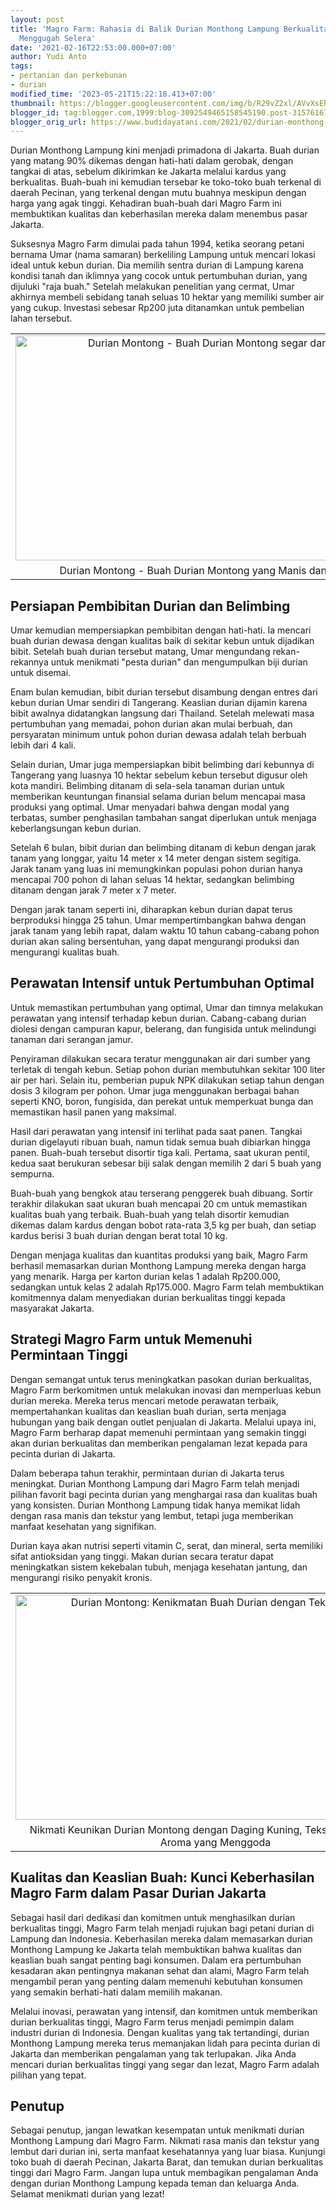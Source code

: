```yaml
---
layout: post
title: 'Magro Farm: Rahasia di Balik Durian Monthong Lampung Berkualitas Tinggi yang
  Menggugah Selera'
date: '2021-02-16T22:53:00.000+07:00'
author: Yudi Anto
tags:
- pertanian dan perkebunan
- durian
modified_time: '2023-05-21T15:22:18.413+07:00'
thumbnail: https://blogger.googleusercontent.com/img/b/R29vZ2xl/AVvXsEhQ4CAnoO9RYrPb9YNyDVRutXo1NegmpXiM0hO0tluXW2A6KkuitU8JOnE64fBjbloFfZlPmFZQJ3wSebaXQDrx2w7eYyOeKCYYEgjZEjD_WUEPdwywBCQtibzcrgIMDx4PuYLcgYgBdpZ9txSGRX6w9rPgkXNWlAmVS1ytWOJYxwH5lG1mJTlSGETKKw/s72-w640-c-h360/Durian%20Monthong%20Lampung%20Banjiri%20Jakarta(1).jpg
blogger_id: tag:blogger.com,1999:blog-3092549465158545190.post-3157616774327410394
blogger_orig_url: https://www.budidayatani.com/2021/02/durian-monthong-lampung-banjiri-jakarta.html
---
```


<p>Durian Monthong Lampung kini menjadi primadona di Jakarta. Buah durian yang matang 90% dikemas dengan hati-hati dalam gerobak, dengan tangkai di atas, sebelum dikirimkan ke Jakarta melalui kardus yang berkualitas. Buah-buah ini kemudian tersebar ke toko-toko buah terkenal di daerah Pecinan, yang terkenal dengan mutu buahnya meskipun dengan harga yang agak tinggi. Kehadiran buah-buah dari Magro Farm ini membuktikan kualitas dan keberhasilan mereka dalam menembus pasar Jakarta.</p><p>Suksesnya Magro Farm dimulai pada tahun 1994, ketika seorang petani bernama Umar (nama samaran) berkeliling Lampung untuk mencari lokasi ideal untuk kebun durian. Dia memilih sentra durian di Lampung karena kondisi tanah dan iklimnya yang cocok untuk pertumbuhan durian, yang dijuluki "raja buah." Setelah melakukan penelitian yang cermat, Umar akhirnya membeli sebidang tanah seluas 10 hektar yang memiliki sumber air yang cukup. Investasi sebesar Rp200 juta ditanamkan untuk pembelian lahan tersebut.</p><table align="center" cellpadding="0" cellspacing="0" class="tr-caption-container" style="margin-left: auto; margin-right: auto;"><tbody><tr><td style="text-align: center;"><a href="https://blogger.googleusercontent.com/img/b/R29vZ2xl/AVvXsEhQ4CAnoO9RYrPb9YNyDVRutXo1NegmpXiM0hO0tluXW2A6KkuitU8JOnE64fBjbloFfZlPmFZQJ3wSebaXQDrx2w7eYyOeKCYYEgjZEjD_WUEPdwywBCQtibzcrgIMDx4PuYLcgYgBdpZ9txSGRX6w9rPgkXNWlAmVS1ytWOJYxwH5lG1mJTlSGETKKw/s2133/Durian%20Monthong%20Lampung%20Banjiri%20Jakarta(1).jpg" imageanchor="1" style="margin-left: auto; margin-right: auto;"><img alt="Durian Montong - Buah Durian Montong segar dan lezat" border="0" data-original-height="1200" data-original-width="2133" height="360" src="https://blogger.googleusercontent.com/img/b/R29vZ2xl/AVvXsEhQ4CAnoO9RYrPb9YNyDVRutXo1NegmpXiM0hO0tluXW2A6KkuitU8JOnE64fBjbloFfZlPmFZQJ3wSebaXQDrx2w7eYyOeKCYYEgjZEjD_WUEPdwywBCQtibzcrgIMDx4PuYLcgYgBdpZ9txSGRX6w9rPgkXNWlAmVS1ytWOJYxwH5lG1mJTlSGETKKw/w640-h360/Durian%20Monthong%20Lampung%20Banjiri%20Jakarta(1).jpg" title="Durian Montong - Nikmati Kelezatan Buah Durian Montong yang Segar" width="640" /></a></td></tr><tr><td class="tr-caption" style="text-align: center;">Durian Montong - Buah Durian Montong yang Manis dan Aromatik</td></tr></tbody></table><h2>Persiapan Pembibitan Durian dan Belimbing</h2><p>Umar kemudian mempersiapkan pembibitan dengan hati-hati. Ia mencari buah durian dewasa dengan kualitas baik di sekitar kebun untuk dijadikan bibit. Setelah buah durian tersebut matang, Umar mengundang rekan-rekannya untuk menikmati "pesta durian" dan mengumpulkan biji durian untuk disemai.</p><p>Enam bulan kemudian, bibit durian tersebut disambung dengan entres dari kebun durian Umar sendiri di Tangerang. Keaslian durian dijamin karena bibit awalnya didatangkan langsung dari Thailand. Setelah melewati masa pertumbuhan yang memadai, pohon durian akan mulai berbuah, dan persyaratan minimum untuk pohon durian dewasa adalah telah berbuah lebih dari 4 kali.</p><p>Selain durian, Umar juga mempersiapkan bibit belimbing dari kebunnya di Tangerang yang luasnya 10 hektar sebelum kebun tersebut digusur oleh kota mandiri. Belimbing ditanam di sela-sela tanaman durian untuk memberikan keuntungan finansial selama durian belum mencapai masa produksi yang optimal. Umar menyadari bahwa dengan modal yang terbatas, sumber penghasilan tambahan sangat diperlukan untuk menjaga keberlangsungan kebun durian.</p><p>Setelah 6 bulan, bibit durian dan belimbing ditanam di kebun dengan jarak tanam yang longgar, yaitu 14 meter x 14 meter dengan sistem segitiga. Jarak tanam yang luas ini memungkinkan populasi pohon durian hanya mencapai 700 pohon di lahan seluas 14 hektar, sedangkan belimbing ditanam dengan jarak 7 meter x 7 meter.</p><p>Dengan jarak tanam seperti ini, diharapkan kebun durian dapat terus berproduksi hingga 25 tahun. Umar mempertimbangkan bahwa dengan jarak tanam yang lebih rapat, dalam waktu 10 tahun cabang-cabang pohon durian akan saling bersentuhan, yang dapat mengurangi produksi dan mengurangi kualitas buah.</p><h2>Perawatan Intensif untuk Pertumbuhan Optimal</h2><p>Untuk memastikan pertumbuhan yang optimal, Umar dan timnya melakukan perawatan yang intensif terhadap kebun durian. Cabang-cabang durian diolesi dengan campuran kapur, belerang, dan fungisida untuk melindungi tanaman dari serangan jamur.</p><p>Penyiraman dilakukan secara teratur menggunakan air dari sumber yang terletak di tengah kebun. Setiap pohon durian membutuhkan sekitar 100 liter air per hari. Selain itu, pemberian pupuk NPK dilakukan setiap tahun dengan dosis 3 kilogram per pohon. Umar juga menggunakan berbagai bahan seperti KNO, boron, fungisida, dan perekat untuk memperkuat bunga dan memastikan hasil panen yang maksimal.</p><p>Hasil dari perawatan yang intensif ini terlihat pada saat panen. Tangkai durian digelayuti ribuan buah, namun tidak semua buah dibiarkan hingga panen. Buah-buah tersebut disortir tiga kali. Pertama, saat ukuran pentil, kedua saat berukuran sebesar biji salak dengan memilih 2 dari 5 buah yang sempurna.</p><p>Buah-buah yang bengkok atau terserang penggerek buah dibuang. Sortir terakhir dilakukan saat ukuran buah mencapai 20 cm untuk memastikan kualitas buah yang terbaik. Buah-buah yang telah disortir kemudian dikemas dalam kardus dengan bobot rata-rata 3,5 kg per buah, dan setiap kardus berisi 3 buah durian dengan berat total 10 kg.</p><p>Dengan menjaga kualitas dan kuantitas produksi yang baik, Magro Farm berhasil memasarkan durian Monthong Lampung mereka dengan harga yang menarik. Harga per karton durian kelas 1 adalah Rp200.000, sedangkan untuk kelas 2 adalah Rp175.000. Magro Farm telah membuktikan komitmennya dalam menyediakan durian berkualitas tinggi kepada masyarakat Jakarta.</p><h2>Strategi Magro Farm untuk Memenuhi Permintaan Tinggi</h2><p>Dengan semangat untuk terus meningkatkan pasokan durian berkualitas, Magro Farm berkomitmen untuk melakukan inovasi dan memperluas kebun durian mereka. Mereka terus mencari metode perawatan terbaik, mempertahankan kualitas dan keaslian buah durian, serta menjaga hubungan yang baik dengan outlet penjualan di Jakarta. Melalui upaya ini, Magro Farm berharap dapat memenuhi permintaan yang semakin tinggi akan durian berkualitas dan memberikan pengalaman lezat kepada para pecinta durian di Jakarta.</p><p>Dalam beberapa tahun terakhir, permintaan durian di Jakarta terus meningkat. Durian Monthong Lampung dari Magro Farm telah menjadi pilihan favorit bagi pecinta durian yang menghargai rasa dan kualitas buah yang konsisten. Durian Monthong Lampung tidak hanya memikat lidah dengan rasa manis dan tekstur yang lembut, tetapi juga memberikan manfaat kesehatan yang signifikan.</p><p>Durian kaya akan nutrisi seperti vitamin C, serat, dan mineral, serta memiliki sifat antioksidan yang tinggi. Makan durian secara teratur dapat meningkatkan sistem kekebalan tubuh, menjaga kesehatan jantung, dan mengurangi risiko penyakit kronis.</p><table align="center" cellpadding="0" cellspacing="0" class="tr-caption-container" style="margin-left: auto; margin-right: auto;"><tbody><tr><td style="text-align: center;"><a href="https://blogger.googleusercontent.com/img/b/R29vZ2xl/AVvXsEi27dGPeHa5e8X1naJZQG5D6sPl0cidsmJQM6h_WwqOQN44wgavAOVP7HQE-tvcXIIYall2QHOccMrS5ZgQETuuEkYdqL2o1_U__KnhHvvfJZ8Oy2-JNxpMjrveam9ix3bL4cHUTlIBqnAADNKvj58xbuCI2-JSghFygiEwKCRzopr4hxDpaISPGWXfYQ/s2133/duren(1).jpg" imageanchor="1" style="margin-left: auto; margin-right: auto;"><img alt="Durian Montong: Kenikmatan Buah Durian dengan Tekstur Khas" border="0" data-original-height="1200" data-original-width="2133" height="360" src="https://blogger.googleusercontent.com/img/b/R29vZ2xl/AVvXsEi27dGPeHa5e8X1naJZQG5D6sPl0cidsmJQM6h_WwqOQN44wgavAOVP7HQE-tvcXIIYall2QHOccMrS5ZgQETuuEkYdqL2o1_U__KnhHvvfJZ8Oy2-JNxpMjrveam9ix3bL4cHUTlIBqnAADNKvj58xbuCI2-JSghFygiEwKCRzopr4hxDpaISPGWXfYQ/w640-h360/duren(1).jpg" title="Nikmati Kelezatan Durian Montong dengan Aroma yang Menggoda" width="640" /></a></td></tr><tr><td class="tr-caption" style="text-align: center;">Nikmati Keunikan Durian Montong dengan Daging Kuning, Tekstur Lembut, dan Aroma yang Menggoda</td></tr></tbody></table><h2>Kualitas dan Keaslian Buah: Kunci Keberhasilan Magro Farm dalam Pasar Durian Jakarta</h2><p>Sebagai hasil dari dedikasi dan komitmen untuk menghasilkan durian berkualitas tinggi, Magro Farm telah menjadi rujukan bagi petani durian di Lampung dan Indonesia. Keberhasilan mereka dalam memasarkan durian Monthong Lampung ke Jakarta telah membuktikan bahwa kualitas dan keaslian buah sangat penting bagi konsumen. Dalam era pertumbuhan kesadaran akan pentingnya makanan sehat dan alami, Magro Farm telah mengambil peran yang penting dalam memenuhi kebutuhan konsumen yang semakin berhati-hati dalam memilih makanan.</p><p>Melalui inovasi, perawatan yang intensif, dan komitmen untuk memberikan durian berkualitas tinggi, Magro Farm terus menjadi pemimpin dalam industri durian di Indonesia. Dengan kualitas yang tak tertandingi, durian Monthong Lampung mereka terus memanjakan lidah para pecinta durian di Jakarta dan memberikan pengalaman yang tak terlupakan. Jika Anda mencari durian berkualitas tinggi yang segar dan lezat, Magro Farm adalah pilihan yang tepat.</p><h2>Penutup</h2><p>Sebagai penutup, jangan lewatkan kesempatan untuk menikmati durian Monthong Lampung dari Magro Farm. Nikmati rasa manis dan tekstur yang lembut dari durian ini, serta manfaat kesehatannya yang luar biasa. Kunjungi toko buah di daerah Pecinan, Jakarta Barat, dan temukan durian berkualitas tinggi dari Magro Farm. Jangan lupa untuk membagikan pengalaman Anda dengan durian Monthong Lampung kepada teman dan keluarga Anda. Selamat menikmati durian yang lezat!</p>